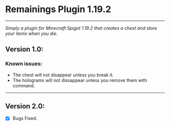 # Remainings Plugin 1.19.2
---
 *Simply a plugin for Minecraft Spigot 1.19.2 that creates a chest and store your items when you die.*
 
 ## Version 1.0:
 ### Known issues:
 - The chest will not disappear unless you break it.
 - The holograms will not dissappear unless you remove them with command.

---

## Version 2.0:
- [X] Bugs Fixed.

